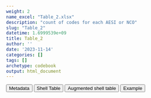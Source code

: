 ```yaml
---
weight: 2
name_excel: "Table_2.xlsx"
description: "count of codes for each AESI or NCO"
slug: "Table_2"
datetime: 1.6999539e+09
title: Table_2
author: ''
date: '2023-11-14'
categories: []
tags: []
archetype: codebook
output: html_document
---
```


<script src="/rmarkdown-libs/core-js/shim.min.js"></script>
<script src="/rmarkdown-libs/react/react.min.js"></script>
<script src="/rmarkdown-libs/react/react-dom.min.js"></script>
<script src="/rmarkdown-libs/reactwidget/react-tools.js"></script>
<script src="/rmarkdown-libs/htmlwidgets/htmlwidgets.js"></script>
<link href="/rmarkdown-libs/reactable/reactable.css" rel="stylesheet" />
<script src="/rmarkdown-libs/reactable-binding/reactable.js"></script>
<div class="tab">
<button class="tablinks" onclick="openCity(event, &#39;Metadata&#39;)" id="defaultOpen">Metadata</button>
<button class="tablinks" onclick="openCity(event, &#39;Shell Table&#39;)">Shell Table</button>
<button class="tablinks" onclick="openCity(event, &#39;Augmented shell table&#39;)">Augmented shell table</button>
<button class="tablinks" onclick="openCity(event, &#39;Example&#39;)">Example</button>
</div>
<div class="tabcontent"></div>
<div id="Example" class="tabcontent">
<div id="htmlwidget-1" class="reactable html-widget " style="width:auto;height:600px;"></div>
<script type="application/json" data-for="htmlwidget-1">{"x":{"tag":{"name":"Reactable","attribs":{"data":{"DAP":["TEST_HOSP","TEST_HOSP","TEST_HOSP","TEST_HOSP","TEST_HOSP","TEST_HOSP","TEST_HOSP","TEST_HOSP","TEST_HOSP","TEST_HOSP","TEST_HOSP","TEST_HOSP","TEST_HOSP","TEST_HOSP","TEST_HOSP","TEST_HOSP","TEST_HOSP","TEST_HOSP","TEST_HOSP","TEST_HOSP"],"AESI/NCO":["B_COAGDIS_AESI","B_COAGDIS_AESI","B_COAGDIS_AESI","B_COAGDIS_AESI","B_COAGDIS_AESI","B_COAGDIS_AESI","B_COAGDIS_AESI","B_COAGDIS_AESI","B_COAGDIS_AESI","B_COAGDIS_AESI","B_COAGDIS_AESI","B_COAGDIS_AESI","B_COAGDIS_AESI","B_COAGDIS_AESI","B_COAGDIS_AESI","B_COAGDIS_AESI","B_COAGDIS_AESI","B_COAGDIS_AESI","B_COAGDIS_AESI","B_ITP_AESI"],"Coding system":["ICD9CM","ICD9CM","ICD9CM","ICD9CM","ICD9CM","ICD9CM","ICD9CM","ICD9CM","ICD9CM","ICD9CM","ICD9CM","ICD9CM","ICD9CM","ICD9CM","ICD9CM","ICD9CM","ICD9CM","ICD9CM","ICD9CM","ICD9CM"],"Code":[325,43401,41041,41011,41071,43411,434,43311,41000,43391,41090,41519,43491,41050,431,41031,41001,28731,41021,28731],"Meaning":["hospitalisation_primary","hospitalisation_primary","hospitalisation_primary","hospitalisation_primary","hospitalisation_primary","hospitalisation_primary","exemption","hospitalisation_primary","hospitalisation_primary","hospitalisation_primary","hospitalisation_primary","hospitalisation_primary","hospitalisation_primary","hospitalisation_primary","hospitalisation_primary","hospitalisation_primary","hospitalisation_primary","hospitalisation_primary","hospitalisation_primary","hospitalisation_primary"],"Count":[1,12,4,2,15,9,3,4,1,1,1,12,4,1,13,3,3,1,2,1]},"columns":[{"id":"DAP","name":"DAP","type":"character"},{"id":"AESI/NCO","name":"AESI/NCO","type":"character"},{"id":"Coding system","name":"Coding system","type":"character"},{"id":"Code","name":"Code","type":"numeric"},{"id":"Meaning","name":"Meaning","type":"character"},{"id":"Count","name":"Count","type":"numeric"}],"sortable":false,"searchable":true,"pagination":false,"highlight":true,"bordered":true,"striped":true,"style":{"maxWidth":1800},"height":"600px","dataKey":"83b9ff9bdc0cf48364fc54a078b9c20a"},"children":[]},"class":"reactR_markup"},"evals":[],"jsHooks":[]}</script>
</div>
